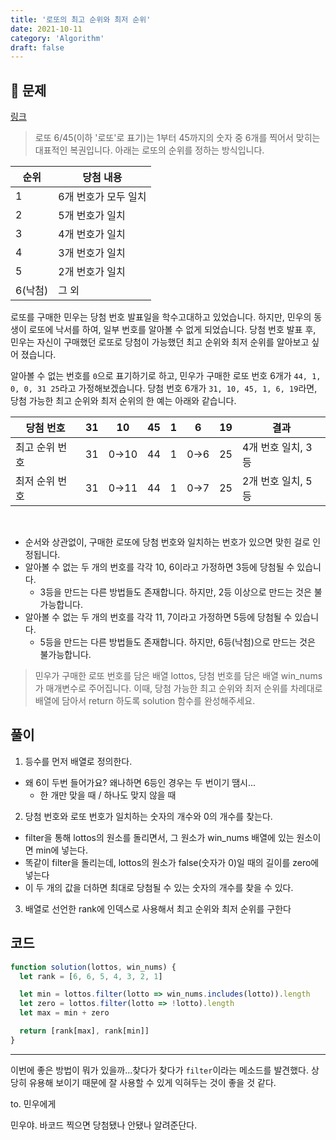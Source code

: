 ```yaml
---
title: '로또의 최고 순위와 최저 순위'
date: 2021-10-11
category: 'Algorithm'
draft: false
---
```


## 🔮 문제

[링크](https://programmers.co.kr/learn/courses/30/lessons/77484)

> 로또 6/45(이하 '로또'로 표기)는 1부터 45까지의 숫자 중 6개를 찍어서 맞히는 대표적인 복권입니다. 아래는 로또의 순위를 정하는 방식입니다.

| 순위    | 당첨 내용            |
| ------- | -------------------- |
| 1       | 6개 번호가 모두 일치 |
| 2       | 5개 번호가 일치      |
| 3       | 4개 번호가 일치      |
| 4       | 3개 번호가 일치      |
| 5       | 2개 번호가 일치      |
| 6(낙첨) | 그 외                |

로또를 구매한 민우는 당첨 번호 발표일을 학수고대하고 있었습니다. 하지만, 민우의 동생이 로또에 낙서를 하여, 일부 번호를 알아볼 수 없게 되었습니다. 당첨 번호 발표 후, 민우는 자신이 구매했던 로또로 당첨이 가능했던 최고 순위와 최저 순위를 알아보고 싶어 졌습니다.

알아볼 수 없는 번호를 `0`으로 표기하기로 하고, 민우가 구매한 로또 번호 6개가 `44, 1, 0, 0, 31 25`라고 가정해보겠습니다. 당첨 번호 6개가 `31, 10, 45, 1, 6, 19`라면, 당첨 가능한 최고 순위와 최저 순위의 한 예는 아래와 같습니다.

| 당첨 번호      | 31  | 10   | 45  | 1   | 6   | 19  | 결과               |
| -------------- | --- | ---- | --- | --- | --- | --- | ------------------ |
| 최고 순위 번호 | 31  | 0→10 | 44  | 1   | 0→6 | 25  | 4개 번호 일치, 3등 |
| 최저 순위 번호 | 31  | 0→11 | 44  | 1   | 0→7 | 25  | 2개 번호 일치, 5등 |

<br/>

- 순서와 상관없이, 구매한 로또에 당첨 번호와 일치하는 번호가 있으면 맞힌 걸로 인정됩니다.
- 알아볼 수 없는 두 개의 번호를 각각 10, 6이라고 가정하면 3등에 당첨될 수 있습니다.
  - 3등을 만드는 다른 방법들도 존재합니다. 하지만, 2등 이상으로 만드는 것은 불가능합니다.
- 알아볼 수 없는 두 개의 번호를 각각 11, 7이라고 가정하면 5등에 당첨될 수 있습니다.
  - 5등을 만드는 다른 방법들도 존재합니다. 하지만, 6등(낙첨)으로 만드는 것은 불가능합니다.

> 민우가 구매한 로또 번호를 담은 배열 lottos, 당첨 번호를 담은 배열 win_nums가 매개변수로 주어집니다. 이때, 당첨 가능한 최고 순위와 최저 순위를 차례대로 배열에 담아서 return 하도록 solution 함수를 완성해주세요.

## 풀이

1. 등수를 먼저 배열로 정의한다.

- 왜 6이 두번 들어가요? 왜나하면 6등인 경우는 두 번이기 땜시...
  - 한 개만 맞을 때 / 하나도 맞지 않을 때

2. 당첨 번호와 로또 번호가 일치하는 숫자의 개수와 0의 개수를 찾는다.

- filter을 통해 lottos의 원소를 돌리면서, 그 원소가 win_nums 배열에 있는 원소이면 min에 넣는다.
- 똑같이 filter을 돌리는데, lottos의 원소가 false(숫자가 0)일 때의 길이를 zero에 넣는다
- 이 두 개의 값을 더하면 최대로 당첨될 수 있는 숫자의 개수를 찾을 수 있다.

3. 배열로 선언한 rank에 인덱스로 사용해서 최고 순위와 최저 순위를 구한다

## 코드

```js
function solution(lottos, win_nums) {
  let rank = [6, 6, 5, 4, 3, 2, 1]

  let min = lottos.filter(lotto => win_nums.includes(lotto)).length
  let zero = lottos.filter(lotto => !lotto).length
  let max = min + zero

  return [rank[max], rank[min]]
}
```

---

이번에 좋은 방법이 뭐가 있을까...찾다가 찾다가 `filter`이라는 메소드를 발견했다. 상당히 유용해 보이기 때문에 잘 사용할 수 있게 익혀두는 것이 좋을 것 같다.

to. 민우에게

민우야. 바코드 찍으면 당첨됐나 안됐나 알려준단다.
